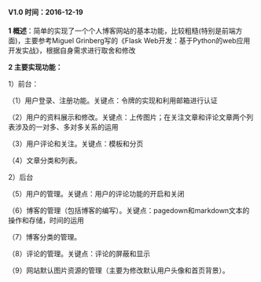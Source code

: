 #### V1.0  时间：2016-12-19
**1 概述**：简单的实现了一个个人博客网站的基本功能，比较粗糙(特别是前端方面)，主要参考Miguel Grinberg写的《Flask Web开发：基于Python的web应用开发实战》，根据自身需求进行取舍和修改

**2 主要实现功能：**

1）前台：

（1）用户登录、注册功能。关键点：令牌的实现和利用邮箱进行认证

（2）用户的资料展示和修改。关键点：上传图片；在关注文章和评论文章两个列表涉及的一对多、多对多关系的运用

（3）用户评论和关注。关键点：模板和分页

（4）文章分类和列表。

2）后台

（5）用户的管理。关键点：用户的评论功能的开启和关闭

（6）博客的管理（包括博客的编写）。关键点：pagedown和markdown文本的操作和存储，时间的运用

（7）博客分类的管理。

（8）评论的管理。关键点：评论的屏蔽和显示

（9）网站默认图片资源的管理（主要为修改默认用户头像和首页背景）。
